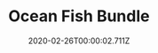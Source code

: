 ---
templateKey: blog-post
featuredpost: false
date: 2020-02-26T00:00:02.711Z
featuredimage: /img/Ocean_Fish_Bundle.png
title: Ocean Fish Bundle
description: Fish Tank
count: 4 out of 4
reward: Warp Totem Beach (5)
tags:
  - Sardine
  - Tuna
  - Red Snapper
  - Tilapia
  - bundle
  - Fish Tank
---